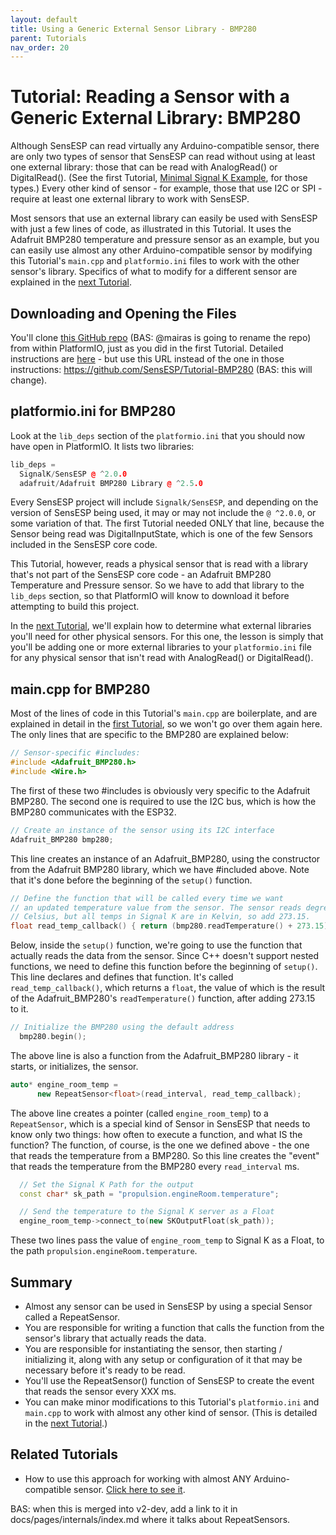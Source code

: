 ```yaml
---
layout: default
title: Using a Generic External Sensor Library - BMP280
parent: Tutorials
nav_order: 20
---
```


# Tutorial: Reading a Sensor with a Generic External Library: BMP280

Although SensESP can read virtually any Arduino-compatible sensor, there are only two types of sensor that SensESP can read without using at least one external library: those that can be read with AnalogRead() or DigitalRead(). (See the first Tutorial, [Minimal Signal K Example](../minimal_sk), for those types.) Every other kind of sensor - for example, those that use I2C or SPI - require at least one external library to work with SensESP.

Most sensors that use an external library can easily be used with SensESP with just a few lines of code, as illustrated in this Tutorial. It uses the Adafruit BMP280 temperature and pressure sensor as an example, but you can easily use almost any other Arduino-compatible sensor by modifying this Tutorial's `main.cpp` and `platformio.ini` files to work with the other sensor's library. Specifics of what to modify for a different sensor are explained in the [next Tutorial](../bmp280_part_2).

## Downloading and Opening the Files

You'll clone [this GitHub repo](https://github.com/SensESP/Tutorial-BMP280) (BAS: @mairas is going to rename the repo) from within PlatformIO, just as you did in the first Tutorial. Detailed instructions are [here](../minimal_sk#downloading-and-opening-the-files) - but use this URL instead of the one in those instructions: https://github.com/SensESP/Tutorial-BMP280 (BAS: this will change).

## platformio.ini for BMP280

Look at the `lib_deps` section of the `platformio.ini` that you should now have open in PlatformIO. It lists two libraries:

```c++
lib_deps =
  SignalK/SensESP @ ^2.0.0
  adafruit/Adafruit BMP280 Library @ ^2.5.0
```

Every SensESP project will include `Signalk/SensESP`, and depending on the version of SensESP being used, it may or may not include the `@ ^2.0.0`, or some variation of that. The first Tutorial needed ONLY that line, because the Sensor being read was DigitalInputState, which is one of the few Sensors included in the SensESP core code.

This Tutorial, however, reads a physical sensor that is read with a library that's not part of the SensESP core code - an Adafruit BMP280 Temperature and Pressure sensor. So we have to add that library to the `lib_deps` section, so that PlatformIO will know to download it before attempting to build this project.

In the [next Tutorial](../bmp280_part_2), we'll explain how to determine what external libraries you'll need for other physical sensors. For this one, the lesson is simply that you'll be adding one or more external libraries to your `platformio.ini` file for any physical sensor that isn't read with AnalogRead() or DigitalRead().

## main.cpp for BMP280

Most of the lines of code in this Tutorial's `main.cpp` are boilerplate, and are explained in detail in the [first Tutorial](../minimal_sk#the-boilerplate), so we won't go over them again here. The only lines that are specific to the BMP280 are explained below:

```c++
// Sensor-specific #includes:
#include <Adafruit_BMP280.h>
#include <Wire.h>
```

The first of these two #includes is obviously very specific to the Adafruit BMP280. The second one is required to use the I2C bus, which is how the BMP280 communicates with the ESP32.

```c++
// Create an instance of the sensor using its I2C interface
Adafruit_BMP280 bmp280;
```

This line creates an instance of an Adafruit_BMP280, using the constructor from the Adafruit BMP280 library, which we have #included above. Note that it's done before the beginning of the `setup()` function.

```c++
// Define the function that will be called every time we want
// an updated temperature value from the sensor. The sensor reads degrees
// Celsius, but all temps in Signal K are in Kelvin, so add 273.15.
float read_temp_callback() { return (bmp280.readTemperature() + 273.15); }
```

Below, inside the `setup()` function, we're going to use the function that actually reads the data from the sensor. Since C++ doesn't support nested functions, we need to define this function before the beginning of `setup()`. This line declares and defines that function. It's called `read_temp_callback()`, which returns a `float`, the value of which is the result of the Adafruit_BMP280's `readTemperature()` function, after adding 273.15 to it.

```c++
// Initialize the BMP280 using the default address
  bmp280.begin();
  ```

The above line is also a function from the Adafruit_BMP280 library - it starts, or initializes, the sensor.

```c++
auto* engine_room_temp =
      new RepeatSensor<float>(read_interval, read_temp_callback);
```

The above line creates a pointer (called `engine_room_temp`) to a `RepeatSensor`, which is a special kind of Sensor in SensESP that needs to know only two things: how often to execute a function, and what IS the function? The function, of course, is the one we defined above - the one that reads the temperature from a BMP280. So this line creates the "event" that reads the temperature from the BMP280 every `read_interval` ms.

```c++
  // Set the Signal K Path for the output
  const char* sk_path = "propulsion.engineRoom.temperature";

  // Send the temperature to the Signal K server as a Float
  engine_room_temp->connect_to(new SKOutputFloat(sk_path));
```

These two lines pass the value of `engine_room_temp` to Signal K as a Float, to the path `propulsion.engineRoom.temperature`.

## Summary

* Almost any sensor can be used in SensESP by using a special Sensor called a RepeatSensor.
* You are responsible for writing a function that calls the function from the sensor's library that actually reads the data.
* You are responsible for instantiating the sensor, then starting / initializing it, along with any setup or configuration of it that may be necessary before it's ready to be read.
* You'll use the RepeatSensor() function of SensESP to create the event that reads the sensor every XXX ms.
* You can make minor modifications to this Tutorial's `platformio.ini` and `main.cpp` to work with almost any other kind of sensor. (This is detailed in the [next Tutorial](../bmp280_part_2).)

## Related Tutorials

* How to use this approach for working with almost ANY Arduino-compatible sensor. [Click here to see it](../bmp280_part_2).

BAS: when this is merged into v2-dev, add a link to it in docs/pages/internals/index.md where it talks about RepeatSensors.